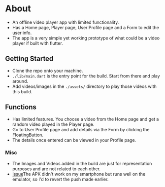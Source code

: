 # About
- An offline video player app with limited functionality.
- Has a Home page, Player page, User Profile page and a Form to edit the user info.
- The app is a very simple yet working prototype of what could be a video player if built with flutter.

## Getting Started
- Clone the repo onto your machine.
- <code>./lib/main.dart</code> is the entry point for the build. Start from there and play around.
- Add videos/images in the <code>./assets/</code> directory to play those videos with this build.

## Functions
- Has limited features. You choose a video from the Home page and get a random video played in the Player page.
- Go to User Profile page and add details via the Form by clicking the FloatingButton.
- The details once entered can be viewed in your Profile page.

### Misc
- The Images and Videos added in the build are just for representation purposes and are not related to each other.
- [Issue]((https://github.com/flutter/flutter/issues/47281))The APK didn't work on my smartphone but runs well on the emulator, so
I'd to revert the push made earlier.